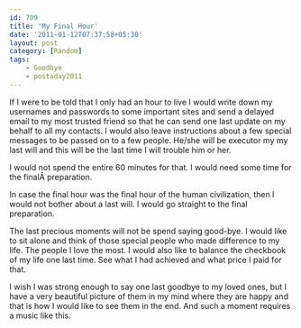```yaml
---
id: 709
title: 'My Final Hour'
date: '2011-01-12T07:37:58+05:30'
layout: post
category: [Random]
tags:
    - Goodbye
    - postaday2011
---
```


If I were to be told that I only had an hour to live I would write down my usernames and passwords to some important sites and send a delayed email to my most trusted friend so that he can send one last update on my behalf to all my contacts. I would also leave instructions about a few special messages to be passed on to a few people. He/she will be executor my my last will and this will be the last time I will trouble him or her.

I would not spend the entire 60 minutes for that. I would need some time for the finalÂ preparation.

In case the final hour was the final hour of the human civilization, then I would not bother about a last will. I would go straight to the final preparation.

The last precious moments will not be spend saying good-bye. I would like to sit alone and think of those special people who made difference to my life. The people I love the most. I would also like to balance the checkbook of my life one last time. See what I had achieved and what price I paid for that.

I wish I was strong enough to say one last goodbye to my loved ones, but I have a very beautiful picture of them in my mind where they are happy and that is how I would like to see them in the end. And such a moment requires a music like this.
